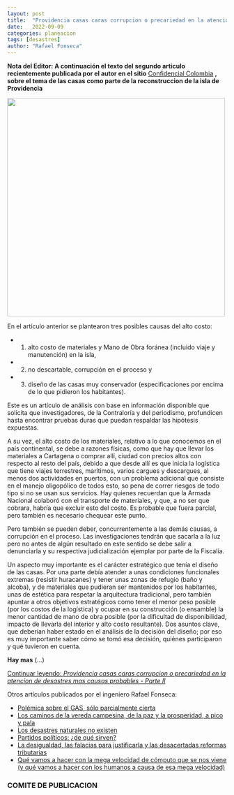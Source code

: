 ```yaml
---
layout: post
title:  "Providencia casas caras corrupcion o precariedad en la atencion de desastres mas causasprobables - Parte II"
date:   2022-09-09
categories: planeacion
tags: [desastres]
author: "Rafael Fonseca"
---
```


<b>Nota del Editor: A continuación el texto del segundo articulo recientemente publicada por el autor en el sitio</b> <a href="//confidencialcolombia.com">Confidencial Colombia</a> <b>, sobre el tema de las casas como parte de la reconstruccion de la isla de Providencia</b>

<img src="{{ site.url }}/assets/images/Rafael_Fonseca-Providencia_Parte_II.png" width="500px">

En el artículo anterior se plantearon tres posibles causas del alto costo: 

-   1) alto costo de materiales y Mano de Obra foránea (incluido viaje y manutención) en la isla, 
-   2) no descartable, corrupción en el proceso y 
-   3) diseño de las casas muy conservador (especificaciones por encima de lo que pidieron los habitantes). 

Este es un artículo de análisis con base en información disponible que solicita que investigadores, de la Contraloría y del periodismo, profundicen hasta encontrar pruebas duras que puedan respaldar las hipótesis expuestas.

A su vez, el alto costo de los materiales, relativo a lo que conocemos en el país continental, se debe a razones físicas, como que hay que llevar los materiales a Cartagena o comprar allí, ciudad con precios altos con respecto al resto del país, debido a que desde allí es que inicia la logística que tiene viajes terrestres, marítimos, varios cargues y descargues, al menos dos actividades en puertos, con un problema adicional que consiste en el manejo oligopólico de todos esto, so pena de correr riesgos de todo tipo si no se usan sus servicios. Hay quienes recuerdan que la Armada Nacional colaboró con el transporte de materiales, y que, a no ser que cobrara, habría que excluir esto del costo. Es probable que fuera parcial, pero también es necesario chequear este punto.

Pero también se pueden deber, concurrentemente a las demás causas, a corrupción en el proceso. Las investigaciones tendrán que sacarla a la luz pero no antes de algún resultado en este sentido se debe salir a denunciarla y su respectiva judicialización ejemplar por parte de la Fiscalía.

Un aspecto muy importante es el carácter estratégico que tenía el diseño de las casas. Por una parte debía atender a unas condiciones funcionales extremas (resistir huracanes) y tener unas zonas de refugio (baño y alcoba), y de materiales que pudieran ser mantenidos por los habitantes, unas de estética para respetar la arquitectura tradicional, pero también apuntar a otros objetivos estratégicos como tener el menor peso posible (por los costos de la logística) y ocupar en su construcción (o ensamble) la menor cantidad de mano de obra posible (por la dificultad de disponibilidad, impacto de llevarla del interior y alto costo resultante). Dos asuntos clave, que deberían haber estado en el análisis de la decisión del diseño; por eso es muy importante saber cómo se tomó esa decisión, quiénes participaron y qué tuvieron en cuenta.

<b>Hay mas</b>
(...)

[Continuar leyendo: _Providencia casas caras corrupcion o precariedad en la atencion de desastres mas causas probables - Parte II_](https://confidencialcolombia.com/opinion/providencia-casas-caras-corrupcion-o-precariedad-en-la-atencion-de-desastres-mas-causas-probables/2022/09/09/)

Otros artículos publicados por el ingeniero Rafael Fonseca:

- <a href="//confidencialcolombia.com/opinion/polemica-sobre-el-gas-solo-parcialmente-cierta/2022/08/20/"> Polémica sobre el GAS, sólo parcialmente cierta</a>
- [Los caminos de la vereda campesina, de la paz y la prosperidad, a pico y pala](https://confidencialcolombia.com/opinion/los-caminos-de-la-vereda-campesina-de-la-paz-y-la-prosperidad-a-pico-y-pala/2022/07/22)
- [Los desastres naturales no existen](https://confidencialcolombia.com/opinion/los-desastres-naturales-no-existen/2022/02/16/)
- [Partidos políticos: ¿de qué sirven?](https://confidencialcolombia.com/lo-mas-confidencial/partidos-politicos-de-que-sirven/2021/12/12/)
- [La desigualdad, las falacias para justificarla y las desacertadas reformas tributarias](https://confidencialcolombia.com/lo-mas-confidencial/la-desigualdad-las-falacias-para-justificarla-y-las-desacertadas-reformas-tributarias/2021/04/18/)
- [Qué vamos a hacer con la mega velocidad de cómputo que se nos viene (y qué vamos a hacer con los humanos a causa de esa mega velocidad)](https://confidencialcolombia.com/lo-mas-confidencial/que-vamos-a-hacer-con-la-mega-velocidad-de-computo-que-se-nos-viene-y-que-vamos-a-hacer-con-los-humanos-a-causa-de-esa-mega-velocidad/2021/04/11/)

### COMITE DE PUBLICACION